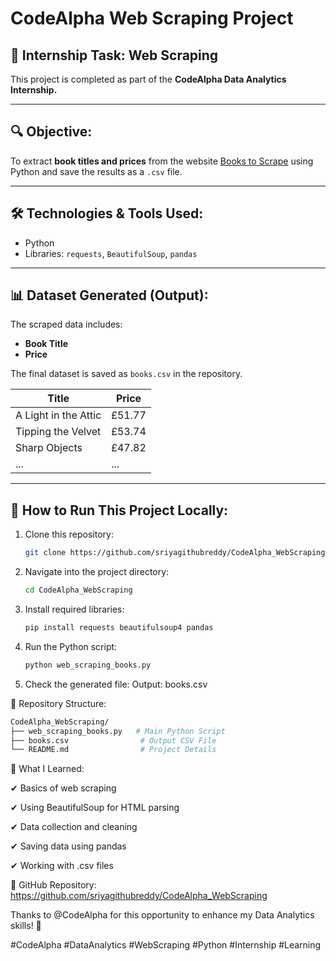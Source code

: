 # CodeAlpha Web Scraping Project

## 📌 Internship Task: Web Scraping  
This project is completed as part of the **CodeAlpha Data Analytics Internship.**

---

## 🔍 Objective:
To extract **book titles and prices** from the website [Books to Scrape](http://books.toscrape.com/) using Python and save the results as a `.csv` file.

---

## 🛠️ Technologies & Tools Used:
- Python
- Libraries: `requests`, `BeautifulSoup`, `pandas`

---

## 📊 Dataset Generated (Output):
The scraped data includes:
- **Book Title**
- **Price**

The final dataset is saved as `books.csv` in the repository.

| Title              | Price  |
|--------------------|--------|
| A Light in the Attic | £51.77 |
| Tipping the Velvet | £53.74 |
| Sharp Objects      | £47.82 |
| ...                | ...    |

---

## 🚀 How to Run This Project Locally:
1. Clone this repository:
   ```bash
   git clone https://github.com/sriyagithubreddy/CodeAlpha_WebScraping.git
2. Navigate into the project directory:
   ```bash
   cd CodeAlpha_WebScraping
3. Install required libraries:
   ```bash
   pip install requests beautifulsoup4 pandas
4. Run the Python script:
   ```bash
   python web_scraping_books.py
5. Check the generated file:
   Output: books.csv

📂 Repository Structure:
```bash
CodeAlpha_WebScraping/
├── web_scraping_books.py   # Main Python Script
├── books.csv                # Output CSV File
└── README.md                # Project Details
```

📝 What I Learned:

✔ Basics of web scraping

✔ Using BeautifulSoup for HTML parsing

✔ Data collection and cleaning

✔ Saving data using pandas

✔ Working with .csv files


🔗 GitHub Repository:
https://github.com/sriyagithubreddy/CodeAlpha_WebScraping

Thanks to @CodeAlpha for this opportunity to enhance my Data Analytics skills! 🚀

#CodeAlpha #DataAnalytics #WebScraping #Python #Internship #Learning
